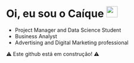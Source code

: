 # Oi, eu sou o Caíque  <img alt="maozinha" width="30px" src="https://camo.githubusercontent.com/35d3d11359a49bf12aebb834cc13fd81b95eff4e/68747470733a2f2f6d656469612e67697068792e636f6d2f6d656469612f6876524a434c467a6361737252346961377a2f67697068792e676966"/>

- Project Manager and Data Science Student
- Business Analyst
- Advertising and Digital Marketing professional  


:warning: Este github está em construção!	:warning:	
